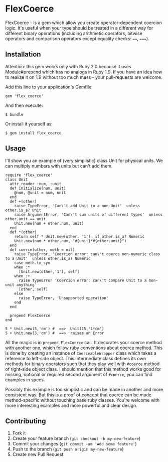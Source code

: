 # FlexCoerce

FlexCoerce - is a gem which allow you create operator-dependent coercion logic. It's useful when your type should be treated in a different way for different binary operations (including arithmetic operators, bitwise operators and comparison operators except equality checks: `==`, `===`).

## Installation

Attention: this gem works only with Ruby 2.0 because it uses Module#prepend which has no analogs in Ruby 1.9. If you have an idea how to realize it on 1.9 without too much mess - your pull-requests are welcome.

Add this line to your application's Gemfile:

    gem 'flex_coerce'

And then execute:

    $ bundle

Or install it yourself as:

    $ gem install flex_coerce

## Usage

I'll show you an example of (very simplistic) class Unit for physical units. We can multiply numbers with units but can't add them.

```
require 'flex_coerce'
class Unit
  attr_reader :num, :unit
  def initialize(num, unit)
    @num, @unit = num, unit
  end
  def +(other)
    raise TypeError, 'Can\'t add Unit to a non-Unit'  unless other.is_a? Unit
    raise ArgumentError, 'Can\'t sum units of different types'  unless other.unit == unit
    Unit.new(num + other.num, unit)
  end
  def *(other)
    return self * Unit.new(other, '1')  if other.is_a? Numeric
    Unit.new(num * other.num, "#{unit}*#{other.unit}")
  end
  def coerce(other, meth = nil)
    raise TypeError, 'Coercion error: can\'t coerce non-numeric class to a Unit'  unless other.is_a? Numeric
    case meth.to_sym
    when :*
      [Unit.new(other,'1'), self]
    when :+
      raise TypeError 'Coercion error: can\'t compare Unit to a non-unit anything'
      [other, self]
    else
      raise TypeError, 'Unsupported operation'
    end
  end
  
  prepend FlexCoerce
end

5 * Unit.new(3,'cm') #  ==>  Unit(15,'1*cm')
5 + Unit.new(3,'cm') #  ==>  raises an Error
```

All the magic is in `prepend FlexCoerce` call. It decorates your coerce method with another one, which follow ruby conventions about coerce method. This is done by creating an instance of `CoerceableWrapper` class which takes a reference to left-side object. This intermediate class defines its own methods for binary operators such that they play well with `#coerce` method of right-side object class. I should mention that this method works good for missing, optional or required second argument of `#coerce`, you can find examples in specs.

Possibly this example is too simplistic and can be made in another and more consistent way. But this is a proof of concept that coerce can be made method-specific without touching base ruby classes. You're welcome with more interesting examples and more powerful and clear design.

## Contributing

1. Fork it
2. Create your feature branch (`git checkout -b my-new-feature`)
3. Commit your changes (`git commit -am 'Add some feature'`)
4. Push to the branch (`git push origin my-new-feature`)
5. Create new Pull Request
